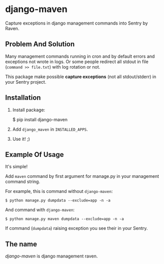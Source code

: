 django-maven
============

Capture exceptions in django management commands into Sentry by Raven.

Problem And Solution
--------------------

Many management commands running in cron and by default errors and exceptions not wrote in logs.
Or some people redirect all stdout in file (`command >> file.txt`) with log rotation or not.

This package make possible **capture exceptions** (not all stdout/stderr) in your Sentry project.

Installation
------------

1. Install package:

    $ pip install django-maven

2. Add `django_maven` in `INSTALLED_APPS`.

3. Use it! ;)

Example Of Usage
----------------

It's simple!

Add `maven` command by first argument for manage.py in your management command string.

For example, this is command without `django-maven`:

    $ python manage.py dumpdata --exclude=app -n -a

And command with `django-maven`:

    $ python manage.py maven dumpdata --exclude=app -n -a

If command (`dumpdata`) raising exception you see their in your Sentry.

The name
--------

*django-maven* is django management raven.
